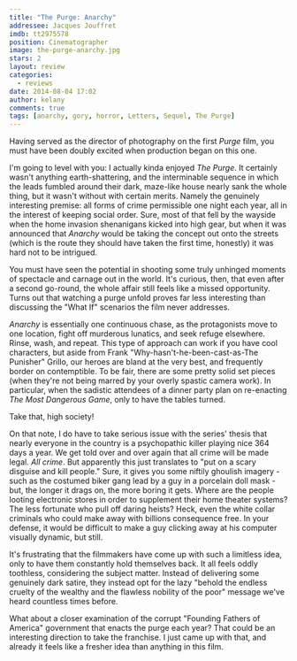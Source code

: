 ```yaml
---
title: "The Purge: Anarchy"
addressee: Jacques Jouffret
imdb: tt2975578
position: Cinematographer
image: the-purge-anarchy.jpg
stars: 2
layout: review 
categories: 
  - reviews
date: 2014-08-04 17:02
author: kelany
comments: true
tags: [anarchy, gory, horror, Letters, Sequel, The Purge]
---
```

Having served as the director of photography on the first _Purge_ film, you must have been doubly excited when production began on this one. 

I'm going to level with you: I actually kinda enjoyed _The Purge_.  It certainly wasn't anything earth-shattering, and the interminable sequence in which the leads fumbled around their dark, maze-like house nearly sank the whole thing, but it wasn't without with certain merits.  Namely the genuinely interesting premise: all forms of crime permissible one night each year, all in the interest of keeping social order.  Sure, most of that fell by the wayside when the home invasion shenanigans kicked into high gear, but when it was announced that _Anarchy_ would be taking the concept out onto the streets (which is the route they should have taken the first time, honestly) it was hard not to be intrigued.

You must have seen the potential in shooting some truly unhinged moments of spectacle and carnage out in the world.  It's curious, then, that even after a second go-round, the whole affair still feels like a missed opportunity. Turns out that watching a purge unfold proves far less interesting than discussing the "What If" scenarios the film never addresses.  
  
_Anarchy_ is essentially one continuous chase, as the protagonists move to one location, fight off murderous lunatics, and seek refuge elsewhere. Rinse, wash, and repeat. This type of approach can work if you have cool characters, but aside from Frank "Why-hasn't-he-been-cast-as-The Punisher" Grillo, our heroes are bland at the very best, and frequently border on contemptible.  To be fair, there are some pretty solid set pieces (when they're not being marred by your overly spastic camera work). In particular, when the sadistic attendees of a dinner party plan on  re-enacting _The Most Dangerous Game_, only to have the tables turned.

Take that, high society!

On that note, I do have to take serious issue with the series' thesis that nearly everyone in the country is a psychopathic killer playing nice 364 days a year.  We get told over and over again that all crime will be made legal. _All crime_.  But apparently this just translates to "put on a scary disguise and kill people."  Sure, it gives you some niftily ghoulish imagery - such as the costumed biker gang lead by a guy in a porcelain doll mask - but, the longer it drags on, the more boring it gets. Where are the people looting electronic stores in order to supplement their home theater systems? The less fortunate who pull off daring heists? Heck, even the white collar criminals who could make away with billions consequence free. In your defense, it would be difficult to make a guy clicking away at his computer visually dynamic, but still.    
  
It's frustrating that the filmmakers have come up with such a limitless idea, only to have them constantly hold themselves back. It all feels oddly toothless, considering the subject matter. Instead of delivering some genuinely dark satire, they instead opt for the lazy "behold the endless cruelty of the wealthy and the flawless nobility of the poor" message we've heard countless times before.

What about a closer examination of the corrupt "Founding Fathers of America" government that enacts the purge each year? That could be an interesting direction to take the franchise. I just came up with that, and already it feels like a fresher idea than anything in this film.